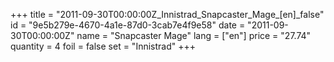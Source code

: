 +++
title = "2011-09-30T00:00:00Z_Innistrad_Snapcaster_Mage_[en]_false"
id = "9e5b279e-4670-4a1e-87d0-3cab7e4f9e58"
date = "2011-09-30T00:00:00Z"
name = "Snapcaster Mage"
lang = ["en"]
price = "27.74"
quantity = 4
foil = false
set = "Innistrad"
+++
